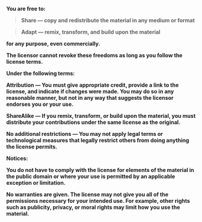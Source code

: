 **You are free to:**

> **Share — copy and redistribute the material in any medium or format**

> **Adapt — remix, transform, and build upon the material**

**for any purpose, even commercially.**

**The licensor cannot revoke these freedoms as long as you follow the license terms.**

**Under the following terms:**

**Attribution — You must give appropriate credit, provide a link to the license, and indicate if changes were made. You may do so in any reasonable manner, but not in any way that suggests the licensor endorses you or your use.**

**ShareAlike — If you remix, transform, or build upon the material, you must distribute your contributions under the same license as the original.**

**No additional restrictions — You may not apply legal terms or technological measures that legally restrict others from doing anything the license permits.**

**Notices:**

**You do not have to comply with the license for elements of the material in the public domain or where your use is permitted by an applicable exception or limitation.**

**No warranties are given. The license may not give you all of the permissions necessary for your intended use. For example, other rights such as publicity, privacy, or moral rights may limit how you use the material.**

